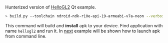 Hunterized version of [HelloGL2](http://doc.qt.io/qt-5/qtopengl-hellogl2-example.html) Qt example.

```bash
> build.py --toolchain ndroid-ndk-r10e-api-19-armeabi-v7a-neon --verbose --clear
```

This command will build and **install** apk to your device. Find application with name `hellogl2` and run it. In [next](https://github.com/forexample/android-cmake/tree/master/06-qt-hellogl2-launch) example will be shown how to launch apk from command line.
